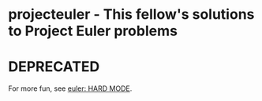 # projecteuler - This fellow's solutions to Project Euler problems

# DEPRECATED

For more fun, see [euler: HARD MODE](https://github.com/mcandre/euler-hard-mode).

